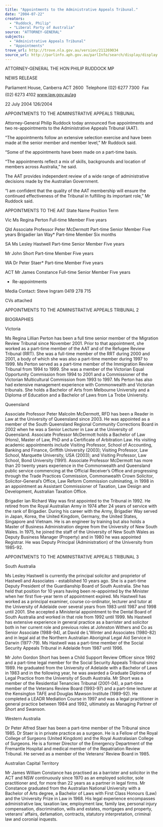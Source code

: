 ```yaml
---
title: "Appointments to the Administrative Appeals Tribunal."
date: "2004-07-22"
creators:
  - "Ruddock, Philip"
  - "Liberal Party of Australia"
source: "ATTORNEY-GENERAL"
subjects:
  - "Administrative Appeals Tribunal"
  - "Appointments"
trove_url: http://trove.nla.gov.au/version/211269034
source_url: http://parlinfo.aph.gov.au/parlInfo/search/display/display.w3p;query=Id%3A%22media/pressrel/9G7D6%22
---
```


 ATTORNEY-GENERAL  THE HON PHILIP RUDDOCK MP   

 NEWS RELEASE 

 Parliament House, Canberra  ACT  2600  Telephone (02) 6277 7300  Fax (02) 6273 4102  www.law.gov.au/ag 

 22 July 2004 126/2004

 APPOINTMENTS TO THE ADMINISTRATIVE APPEALS TRIBUNAL

 Attorney-General Philip Ruddock today announced five appointments and two  re-appointments to the Administrative Appeals Tribunal (AAT).   

 “The appointments follow an extensive selection exercise and have been made at the  senior member and member level,” Mr Ruddock said.   

 “Some of the appointments have been made on a part-time basis.   

 “The appointments reflect a mix of skills, backgrounds and location of members  across Australia,” he said.   

 The AAT provides independent review of a wide range of administrative decisions  made by the Australian Government.   

 “I am confident that the quality of the AAT membership will ensure the continued  effectiveness of the Tribunal in fulfilling its important role,” Mr Ruddock said.   

 APPOINTMENTS TO THE AAT State Name  Position  Term  

 Vic Ms Regina Perton Full-time Member Five years 

 Qld Associate Professor Peter  McDermott  Part-time Senior Member Five years  Brigadier Ian Way* Part-time Member Six months 

 SA Ms Lesley Hastwell Part-time Senior Member Five years 

 Mr John Short Part-time Member Five years 

 WA Dr Peter Staer* Part-time Member Five years 

 ACT Mr James Constance Full-time Senior Member Five years 

 * Re-appointments   

 Media Contact: Steve Ingram 0419 278 715 

 CVs attached 

 APPOINTMENTS TO THE ADMINISTRATIVE APPEALS TRIBUNAL  2

 BIOGRAPHIES

 Victoria   

 Ms Regina Lillian Perton has been a full time senior member of the Migration Review  Tribunal since November 2001. Prior to that appointment, she worked as a part-time member  of the AAT and of the Refugee Review Tribunal (RRT). She was a full-time member of the  RRT during 2000 and 2001, a body of which she was also a part-time member during 1997 to  1999. Ms Perton served as a part-time member of the Immigration Review Tribunal from  1994 to 1999. She was a member of the Victorian Equal Opportunity Commission from 1994  to 2001 and a Commissioner of the Victorian Multicultural Commission from 1993 to 1997.  Ms Perton has also had extensive management experience with Commonwealth and Victorian  tribunals. She holds a Bachelor of Arts from Melbourne University and a Diploma of  Education and a Bachelor of Laws from La Trobe University.   

 Queensland   

 Associate Professor Peter Malcolm McDermott, RFD has been a Reader in Law at the  University of Queensland since 2003. He was appointed as a member of the South  Queensland Regional Community Corrections Board in 2002 when he was a Senior Lecturer  in Law at the University of Queensland. Associate Professor McDermott holds a Bachelor of  Law (Hons), Master of Law, PhD and a Certificate of Arbitration Law. His visiting academic  appointments include Visiting Professor, School of Accounting, Banking and Finance,  Griffith University (2003); Visiting Professor, Law School, Marquette University, USA  (2003); and Visiting Professor, Law School, Bond University (1991). Associate Professor  McDermott has more than 20 twenty years experience in the Commonwealth and Queensland  public service commencing at the Official Receiver’s Office and progressing through the  Trade Practices Commission, Commonwealth Crown Solicitor, Solicitor-General’s Office,  Law Reform Commission culminating, in 1998 in an appointment as Assistant Commissioner  of Taxation, Law Design and Development, Australian Taxation Office.   

 Brigadier Ian Richard Way was first appointed to the Tribunal in 1992. He retired from the  Royal Australian Army in 1974 after 24 years of service with the rank of Brigadier. During his  career with the Army, Brigadier Way served in Japan, Korea, the United Kingdom, Germany,  the United States, Singapore and Vietnam. He is an engineer by training but also holds a  Master of Business Administration degree from the University of New South Wales. In 1975,  he joined the staff of the University of New South Wales as Deputy Business Manager  (Property) and in 1980 he was appointed Registrar. He was Deputy Principal (Administration)  of the University from 1985-92.   

 APPOINTMENTS TO THE ADMINISTRATIVE APPEALS TRIBUNAL  3

 South Australia   

 Ms Lesley Hastwell is currently the principal solicitor and proprietor of Hastwell and  Associates - established 10 years ago. She is a part-time Deputy President of the Guardianship  Board of South Australia. She has held that position for 10 years having been re-appointed by  the Minister when her first five-year term of appointment expired. Ms Hastwell has worked as  a principal examiner, course co-ordinator, lecturer and tutor at the University of Adelaide over  several years from 1983 until 1987 and 1998 until 2001. She accepted a Ministerial  appointment to the Dental Board of South Australia and worked in that role from 1992 until  1999. Ms Hastwell has extensive experience in general practice as a barrister and solicitor both  in her current role and previous roles at Johnston Withers and Co as Senior Associate (1988-94), at David de L’Winter and Associates (1980-82) and in legal aid at the Northern Australian  Aboriginal Legal Aid Service in Darwin (1977-79). Ms Hastwell was a part-time member of  the Social Security Appeals Tribunal in Adelaide from 1987 until 1996.   

 Mr John Gordon Short has been a Child Support Review Officer since 1992 and a part-time  legal member for the Social Security Appeals Tribunal since 1989. He graduated from the  University of Adelaide with a Bachelor of Laws in 1983 and in the following year, he was  awarded a Graduate Diploma of Legal Practice from the University of South Australia.  Mr Short was a member of the Residential Tenancies Tribunal (2001-04), a part-time member  of the Veterans Review Board (1993-97) and a part-time lecturer at the Kensington TAFE and  Douglas Mawson Institute (1989-92). He completed a LEADR Mediation Course in 1997 and  was a legal practitioner in general practice between 1984 and 1992, ultimately as Managing  Partner of Short and Swanson.   

 Western Australia   

 Dr Peter Alfred Staer has been a part-time member of the Tribunal since 1985. Dr Staer is in  private practice as a surgeon. He is a Fellow of the Royal College of Surgeons (United  Kingdom) and the Royal Australasian College of Surgeons. He is a former Director of the  Emergency Department of the Fremantle Hospital and medical member of the Repatriation  Review Tribunal. He served as a member of the Veterans’ Review Board in 1985.   

 Australian Capital Territory   

 Mr James William Constance has practised as a barrister and solicitor in the ACT and NSW  continuously since 1970 as an employed solicitor, sole practitioner and, for more than 22  years as a partner in legal firms. Mr Constance graduated from the Australian National  University with a Bachelor of Arts degree, a Bachelor of Laws with First Class Honours  (Law) and the University Prize in Law in 1968. His legal experience encompasses  administrative law, taxation law, employment law, family law, personal injury compensation,  discrimination, wills and estates, mortgages and property, veterans’ affairs, defamation,  contracts, statutory interpretation, criminal law and coronial inquests. 

